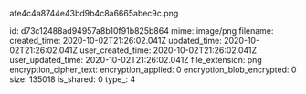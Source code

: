 afe4c4a8744e43bd9b4c8a6665abec9c.png

id: d73c12488ad94957a8b10f91b825b864
mime: image/png
filename: 
created_time: 2020-10-02T21:26:02.041Z
updated_time: 2020-10-02T21:26:02.041Z
user_created_time: 2020-10-02T21:26:02.041Z
user_updated_time: 2020-10-02T21:26:02.041Z
file_extension: png
encryption_cipher_text: 
encryption_applied: 0
encryption_blob_encrypted: 0
size: 135018
is_shared: 0
type_: 4